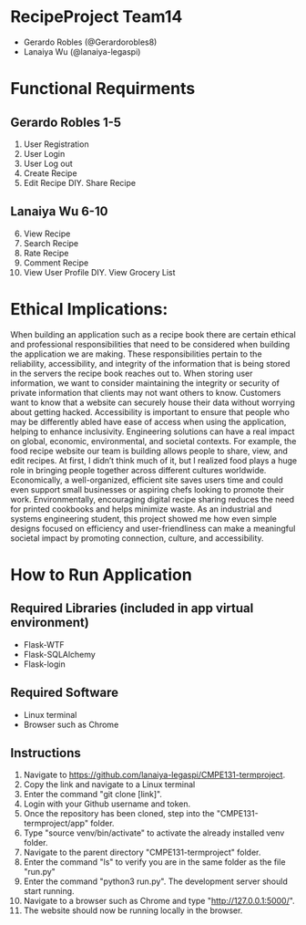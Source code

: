 # RecipeProject Team14
- Gerardo Robles (@Gerardorobles8)
- Lanaiya Wu (@lanaiya-legaspi)

# Functional Requirments
## Gerardo Robles 1-5
1. User Registration
2. User Login
3. User Log out
4. Create Recipe
5. Edit Recipe
DIY. Share Recipe
## Lanaiya Wu 6-10
6. View Recipe
7. Search Recipe
8. Rate Recipe
9. Comment Recipe
10. View User Profile
DIY. View Grocery List

# Ethical Implications:

When building an application such as a recipe book there are certain ethical and professional responsibilities that need to be considered when building the application we are making. These responsibilities pertain to the reliability, accessibility, and integrity of the information that is being stored in the servers the recipe book reaches out to. When storing user information, we want to consider maintaining the integrity or security of private information that clients may not want others to know. Customers want to know that a website can securely house their data without worrying about getting hacked. Accessibility is important to ensure that people who may be differently abled have ease of access when using the application, helping to enhance inclusivity.
Engineering solutions can have a real impact on global, economic, environmental, and societal contexts. For example, the food recipe website our team is building allows people to share, view, and edit recipes. At first, I didn’t think much of it, but I realized food plays a huge role in bringing people together across different cultures worldwide. Economically, a well-organized, efficient site saves users time and could even support small businesses or aspiring chefs looking to promote their work. Environmentally, encouraging digital recipe sharing reduces the need for printed cookbooks and helps minimize waste. As an industrial and systems engineering student, this project showed me how even simple designs focused on efficiency and user-friendliness can make a meaningful societal impact by promoting connection, culture, and accessibility.

# How to Run Application
## Required Libraries (included in app virtual environment)
- Flask-WTF
- Flask-SQLAlchemy
- Flask-login
## Required Software
- Linux terminal
- Browser such as Chrome
## Instructions
1. Navigate to https://github.com/lanaiya-legaspi/CMPE131-termproject.
2. Copy the link and navigate to a Linux terminal
3. Enter the command "git clone [link]".
4. Login with your Github username and token.
5. Once the repository has been cloned, step into the "CMPE131-termproject/app" folder.
6. Type "source venv/bin/activate" to activate the already installed venv folder.
7. Navigate to the parent directory "CMPE131-termproject" folder.
8. Enter the command "ls" to verify you are in the same folder as the file "run.py"
7. Enter the command "python3 run.py". The development server should start running.
8. Navigate to a browser such as Chrome and type "http://127.0.0.1:5000/".
9. The website should now be running locally in the browser.
